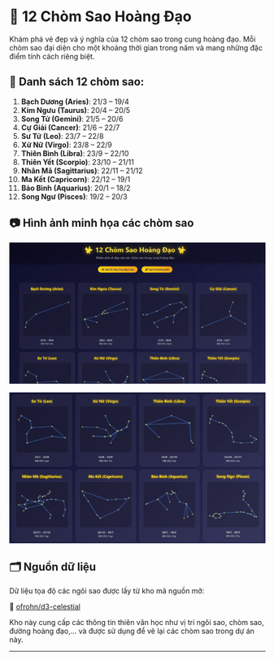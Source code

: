 # 🌟 12 Chòm Sao Hoàng Đạo

Khám phá vẻ đẹp và ý nghĩa của 12 chòm sao trong cung hoàng đạo. Mỗi chòm sao đại diện cho một khoảng thời gian trong năm và mang những đặc điểm tính cách riêng biệt.

## 🔭 Danh sách 12 chòm sao:

1. **Bạch Dương (Aries)**: 21/3 – 19/4  
2. **Kim Ngưu (Taurus)**: 20/4 – 20/5  
3. **Song Tử (Gemini)**: 21/5 – 20/6  
4. **Cự Giải (Cancer)**: 21/6 – 22/7  
5. **Sư Tử (Leo)**: 23/7 – 22/8  
6. **Xử Nữ (Virgo)**: 23/8 – 22/9  
7. **Thiên Bình (Libra)**: 23/9 – 22/10  
8. **Thiên Yết (Scorpio)**: 23/10 – 21/11  
9. **Nhân Mã (Sagittarius)**: 22/11 – 21/12  
10. **Ma Kết (Capricorn)**: 22/12 – 19/1  
11. **Bảo Bình (Aquarius)**: 20/1 – 18/2  
12. **Song Ngư (Pisces)**: 19/2 – 20/3

## 📷 Hình ảnh minh họa các chòm sao

![12 Chòm Sao Hoàng Đạo](./zodiac.jpg)

![](./zodiac2.jpg)

## 🗂️ Nguồn dữ liệu

Dữ liệu tọa độ các ngôi sao được lấy từ kho mã nguồn mở:

🔗 [ofrohn/d3-celestial](https://github.com/ofrohn/d3-celestial)

Kho này cung cấp các thông tin thiên văn học như vị trí ngôi sao, chòm sao, đường hoàng đạo,... và được sử dụng để vẽ lại các chòm sao trong dự án này.


---

